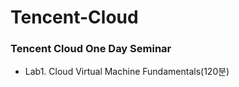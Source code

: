 # Tencent-Cloud
### Tencent Cloud One Day Seminar

- Lab1. Cloud Virtual Machine Fundamentals(120분)
